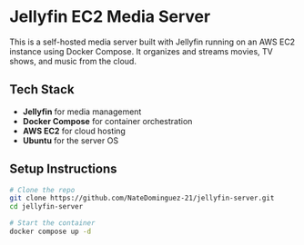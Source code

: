 # Jellyfin EC2 Media Server

This is a self-hosted media server built with Jellyfin running on an AWS EC2 instance using Docker Compose. It organizes and streams movies, TV shows, and music from the cloud.

## Tech Stack
- **Jellyfin** for media management
- **Docker Compose** for container orchestration
- **AWS EC2** for cloud hosting
- **Ubuntu** for the server OS

## Setup Instructions

```bash
# Clone the repo
git clone https://github.com/NateDominguez-21/jellyfin-server.git
cd jellyfin-server

# Start the container
docker compose up -d
